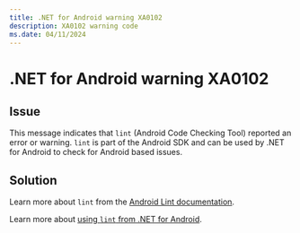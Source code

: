 ```yaml
---
title: .NET for Android warning XA0102
description: XA0102 warning code
ms.date: 04/11/2024
---
```

# .NET for Android warning XA0102

## Issue

This message indicates that `lint` (Android Code Checking Tool) reported an error or warning.
`lint` is part of the Android SDK and can be used by .NET for Android to check for Android based issues.

## Solution

Learn more about `lint` from the [Android Lint documentation](https://developer.android.com/studio/write/lint).

Learn more about [using `lint` from .NET for Android](../building-apps/build-items.md#androidlintconfig).
